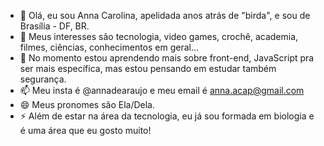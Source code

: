 - 👋 Olá, eu sou Anna Carolina, apelidada anos atrás de "birda", e sou de Brasília - DF, BR. 
- 👀 Meus interesses são tecnologia, video games, crochê, academia, filmes, ciências, conhecimentos em geral...
- 🌱 No momento estou aprendendo mais sobre front-end, JavaScript pra ser mais específica, mas estou pensando em estudar também segurança.
- 📫 Meu insta é @annadearaujo e meu email é anna.acap@gmail.com
- 😄 Meus pronomes são Ela/Dela.
- ⚡ Além de estar na área da tecnologia, eu já sou formada em biologia e é uma área que eu gosto muito!

<!---
b1rdaaj/b1rdaaj is a ✨ special ✨ repository because its `README.md` (this file) appears on your GitHub profile.
You can click the Preview link to take a look at your changes.
--->
